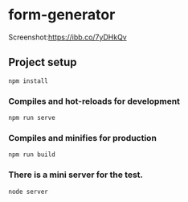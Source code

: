 # form-generator
Screenshot:https://ibb.co/7yDHkQv
## Project setup
```
npm install
```
### Compiles and hot-reloads for development
```
npm run serve
```

### Compiles and minifies for production
```
npm run build
```
### There is a mini server for the test.
```
node server
```

